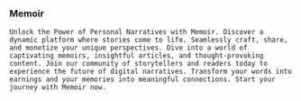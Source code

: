 ### Memoir

    Unlock the Power of Personal Narratives with Memoir. Discover a dynamic platform where stories come to life. Seamlessly craft, share, and monetize your unique perspectives. Dive into a world of captivating memoirs, insightful articles, and thought-provoking content. Join our community of storytellers and readers today to experience the future of digital narratives. Transform your words into earnings and your memories into meaningful connections. Start your journey with Memoir now.
